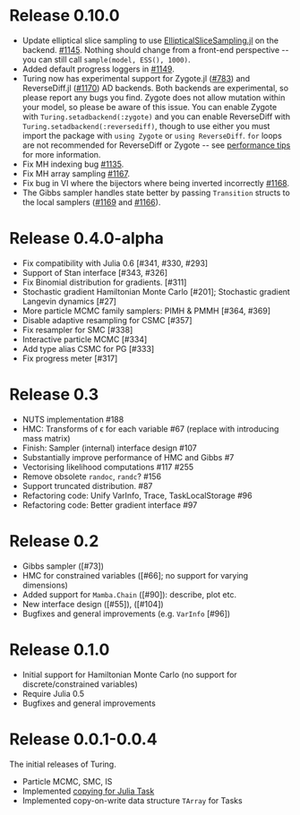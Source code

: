 # Release 0.10.0
- Update elliptical slice sampling to use [EllipticalSliceSampling.jl](https://github.com/TuringLang/EllipticalSliceSampling.jl) on the backend. [#1145](https://github.com/TuringLang/Turing.jl/pull/1145). Nothing should change from a front-end perspective -- you can still call `sample(model, ESS(), 1000)`.
- Added default progress loggers in [#1149](https://github.com/TuringLang/Turing.jl/pull/1149).
- Turing now has experimental support for Zygote.jl ([#783](https://github.com/TuringLang/Turing.jl/pull/783)) and ReverseDiff.jl ([#1170](https://github.com/TuringLang/Turing.jl/pull/1170)) AD backends. Both backends are experimental, so please report any bugs you find. Zygote does not allow mutation within your model, so please be aware of this issue. You can enable Zygote with `Turing.setadbackend(:zygote)` and you can enable ReverseDiff with `Turing.setadbackend(:reversediff)`, though to use either you must import the package with `using Zygote` or `using ReverseDiff`. `for` loops are not recommended for ReverseDiff or Zygote -- see [performance tips](https://turing.ml/dev/docs/using-turing/performancetips#special-care-for-tracker-and-zygote) for more information.
- Fix MH indexing bug [#1135](https://github.com/TuringLang/Turing.jl/pull/1135).
- Fix MH array sampling [#1167](https://github.com/TuringLang/Turing.jl/pull/1167).
- Fix bug in VI where the bijectors where being inverted incorrectly [#1168](https://github.com/TuringLang/Turing.jl/pull/1168).
- The Gibbs sampler handles state better by passing `Transition` structs to the local samplers ([#1169](https://github.com/TuringLang/Turing.jl/pull/1169) and [#1166](https://github.com/TuringLang/Turing.jl/pull/1166)).

# Release 0.4.0-alpha
- Fix compatibility with Julia 0.6 [#341, #330, #293]
- Support of Stan interface [#343, #326]
- Fix Binomial distribution for gradients. [#311]
- Stochastic gradient Hamiltonian Monte Carlo [#201]; Stochastic gradient Langevin dynamics [#27]
- More particle MCMC family samplers: PIMH & PMMH [#364, #369]
- Disable adaptive resampling for CSMC [#357]
- Fix resampler for SMC [#338]
- Interactive particle MCMC [#334]
- Add type alias CSMC for PG [#333]
- Fix progress meter [#317]

# Release 0.3
-  NUTS implementation #188
-  HMC: Transforms of ϵ for each variable #67 (replace with introducing mass matrix)
-  Finish: Sampler (internal) interface design #107
-  Substantially improve performance of HMC and Gibbs #7 
  -  Vectorising likelihood computations #117 #255
 -  Remove obsolete `randoc`, `randc`? #156
-  Support truncated distribution. #87
-  Refactoring code: Unify VarInfo, Trace, TaskLocalStorage #96
-  Refactoring code: Better gradient interface #97

# Release 0.2
- Gibbs sampler ([#73])
- HMC for constrained variables ([#66]; no support for varying dimensions)
- Added support for `Mamba.Chain` ([#90]): describe, plot etc.
- New interface design ([#55]), ([#104])
- Bugfixes and general improvements (e.g. `VarInfo` [#96]) 

# Release 0.1.0
- Initial support for Hamiltonian Monte Carlo (no support for discrete/constrained variables)
- Require Julia 0.5
- Bugfixes and general improvements

# Release 0.0.1-0.0.4
The initial releases of Turing. 
- Particle MCMC, SMC, IS
- Implemented [copying for Julia Task](https://github.com/JuliaLang/julia/pull/15078)
- Implemented copy-on-write data structure `TArray` for Tasks
